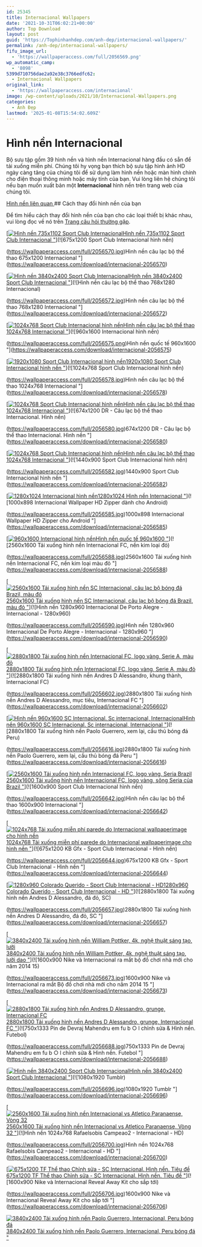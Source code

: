```yaml
---
id: 25345
title: Internacional Wallpapers
date: '2021-10-31T06:02:21+00:00'
author: Top Download
layout: post
guid: 'https://Tophinhanhdep.com/anh-dep/internacional-wallpapers/'
permalink: /anh-dep/internacional-wallpapers/
fifu_image_url:
  - 'https://wallpaperaccess.com/full/2056569.png'
wp_automatic_camp:
  - '8098'
5399d710756dae2a92e38c3766edfc62:
  - Internacional Wallpapers
original_link:
  - 'https://wallpaperaccess.com/internacional'
image: /wp-content/uploads/2021/10/Internacional-Wallpapers.png
categories:
  - Ảnh Đẹp
lastmod: '2025-01-08T15:54:02.609Z'
---
```

# Hình nền Internacional

Bộ sưu tập gồm 39 hình nền và hình nền Internacional hàng đầu có sẵn để tải xuống miễn phí. Chúng tôi hy vọng bạn thích bộ sưu tập hình ảnh HD ngày càng tăng của chúng tôi để sử dụng làm hình nền hoặc màn hình chính cho điện thoại thông minh hoặc máy tính của bạn. Vui lòng liên hệ chúng tôi nếu bạn muốn xuất bản một **Internacional** hình nền trên trang web của chúng tôi.

[Hình nền liên quan ](#related) ## Cách thay đổi hình nền của bạn

Để tìm hiểu cách thay đổi hình nền của bạn cho các loại thiết bị khác nhau, vui lòng đọc về nó trên [Trang câu hỏi thường gặp](https://tophinhanhdep.com/faq/).

  
[[![Hình nền 735x1102 Sport Club Internacional](https://wallpaperaccess.com/full/2056569.png)Hình nền 735x1102 Sport Club Internacional "](https://wallpaperaccess.com/download/internacional-2056569)](![675x1200 Sport Club Internacional hình nền)

(https://wallpaperaccess.com/full/2056570.jpg)Hình nền câu lạc bộ thể thao 675x1200 Internacional "](https://wallpaperaccess.com/download/internacional-2056570)

[[![Hình nền 3840x2400 Sport Club Internacional](https://wallpaperaccess.com/full/2056571.jpg)Hình nền 3840x2400 Sport Club Internacional "](https://wallpaperaccess.com/download/internacional-2056571)](![Hình nền câu lạc bộ thể thao 768x1280 Internacional)

(https://wallpaperaccess.com/full/2056572.jpg)Hình nền câu lạc bộ thể thao 768x1280 Internacional "](https://wallpaperaccess.com/download/internacional-2056572)

[[![1024x768 Sport Club Internacional hình nền](https://wallpaperaccess.com/full/2056574.jpg)Hình nền câu lạc bộ thể thao 1024x768 Internacional "](https://wallpaperaccess.com/download/internacional-2056574)](![960x1600 Internacional hình nền)

(https://wallpaperaccess.com/full/2056575.png)Hình nền quốc tế 960x1600 "](https://wallpaperaccess.com/download/internacional-2056575)

[[![1920x1080 Sport Club Internacional hình nền](https://wallpaperaccess.com/full/2056577.jpg)1920x1080 Sport Club Internacional hình nền "](https://wallpaperaccess.com/download/internacional-2056577)](![1024x768 Sport Club Internacional hình nền)

(https://wallpaperaccess.com/full/2056578.jpg)Hình nền câu lạc bộ thể thao 1024x768 Internacional "](https://wallpaperaccess.com/download/internacional-2056578)

[[![1024x768 Sport Club Internacional hình nền](https://wallpaperaccess.com/full/2056579.jpg)Hình nền câu lạc bộ thể thao 1024x768 Internacional "](https://wallpaperaccess.com/download/internacional-2056579)](![674x1200 DR - Câu lạc bộ thể thao Internacional.  Hình nền)

(https://wallpaperaccess.com/full/2056580.jpg)674x1200 DR - Câu lạc bộ thể thao Internacional. Hình nền "](https://wallpaperaccess.com/download/internacional-2056580)

[[![1024x768 Sport Club Internacional hình nền](https://wallpaperaccess.com/full/2056581.jpg)Hình nền câu lạc bộ thể thao 1024x768 Internacional "](https://wallpaperaccess.com/download/internacional-2056581)](![1440x900 Sport Club Internacional hình nền)

(https://wallpaperaccess.com/full/2056582.jpg)1440x900 Sport Club Internacional hình nền "](https://wallpaperaccess.com/download/internacional-2056582)

[[![1280x1024 Internacional hình nền](https://wallpaperaccess.com/full/2056584.jpg)1280x1024 Hình nền Internacional "](https://wallpaperaccess.com/download/internacional-2056584)](![1000x898 Internacional Wallpaper HD Zipper dành cho Android)

(https://wallpaperaccess.com/full/2056585.jpg)1000x898 Internacional Wallpaper HD Zipper cho Android "](https://wallpaperaccess.com/download/internacional-2056585)

[[![960x1600 Internacional hình nền](https://wallpaperaccess.com/full/2056587.png)Hình nền quốc tế 960x1600 "](https://wallpaperaccess.com/download/internacional-2056587)](![2560x1600 Tải xuống hình nền Internacional FC, nền kim loại đỏ)

(https://wallpaperaccess.com/full/2056588.jpg)2560x1600 Tải xuống hình nền Internacional FC, nền kim loại màu đỏ "](https://wallpaperaccess.com/download/internacional-2056588)

[[![2560x1600 Tải xuống hình nền SC Internacional, câu lạc bộ bóng đá Brazil, màu đỏ](https://wallpaperaccess.com/full/2056589.jpg)2560x1600 Tải xuống hình nền SC Internacional, câu lạc bộ bóng đá Brazil, màu đỏ "](https://wallpaperaccess.com/download/internacional-2056589)](![Hình nền 1280x960 Internacional De Porto Alegre - Internacional - 1280x960)

(https://wallpaperaccess.com/full/2056590.jpg)Hình nền 1280x960 Internacional De Porto Alegre - Internacional - 1280x960 "](https://wallpaperaccess.com/download/internacional-2056590)

[[![2880x1800 Tải xuống hình nền Internacional FC, logo vàng, Serie A, màu đỏ](https://wallpaperaccess.com/full/2056591.jpg)2880x1800 Tải xuống hình nền Internacional FC, logo vàng, Serie A, màu đỏ "](https://wallpaperaccess.com/download/internacional-2056591)](![2880x1800 Tải xuống hình nền Andres D Alessandro, khung thành, Internacional FC)

(https://wallpaperaccess.com/full/2056602.jpg)2880x1800 Tải xuống hình nền Andres D Alessandro, mục tiêu, Internacional FC "](https://wallpaperaccess.com/download/internacional-2056602)

[[![Hình nền 960x1600 SC Internacional.  Sc internacional, Internacional](https://wallpaperaccess.com/full/2056614.png)Hình nền 960x1600 SC Internacional. Sc internacional, Internacional "](https://wallpaperaccess.com/download/internacional-2056614)](![2880x1800 Tải xuống hình nền Paolo Guerrero, xem lại, cầu thủ bóng đá Peru)

(https://wallpaperaccess.com/full/2056616.jpg)2880x1800 Tải xuống hình nền Paolo Guerrero, xem lại, cầu thủ bóng đá Peru "](https://wallpaperaccess.com/download/internacional-2056616)

[[![2560x1600 Tải xuống hình nền Internacional FC, logo vàng, Seria Brazil](https://wallpaperaccess.com/full/2056632.jpg)2560x1600 Tải xuống hình nền Internacional FC, logo vàng, sông Seria của Brazil "](https://wallpaperaccess.com/download/internacional-2056632)](![1600x900 Sport Club Internacional hình nền)

(https://wallpaperaccess.com/full/2056642.jpg)Hình nền câu lạc bộ thể thao 1600x900 Internacional "](https://wallpaperaccess.com/download/internacional-2056642)

[[![1024x768 Tải xuống miễn phí parede do Internacional wallpaperimage cho hình nền](https://wallpaperaccess.com/full/2056643.jpg)1024x768 Tải xuống miễn phí parede do Internacional wallpaperimage cho hình nền "](https://wallpaperaccess.com/download/internacional-2056643)](![675x1200 KB Gfx - Sport Club Internacional - Hình nền)

(https://wallpaperaccess.com/full/2056644.jpg)675x1200 KB Gfx - Sport Club Internacional - Hình nền "](https://wallpaperaccess.com/download/internacional-2056644)

[[![1280x960 Colorado Querido - Sport Club Internacional - HD](https://wallpaperaccess.com/full/2056648.jpg)1280x960 Colorado Querido - Sport Club Internacional - HD "](https://wallpaperaccess.com/download/internacional-2056648)](![2880x1800 Tải xuống hình nền Andres D Alessandro, đá đỏ, SC)

(https://wallpaperaccess.com/full/2056657.jpg)2880x1800 Tải xuống hình nền Andres D Alessandro, đá đỏ, SC "](https://wallpaperaccess.com/download/internacional-2056657)

[[![3840x2400 Tải xuống hình nền William Pottker, 4k, nghệ thuật sáng tạo, lưỡi](https://wallpaperaccess.com/full/2056668.jpg)3840x2400 Tải xuống hình nền William Pottker, 4k, nghệ thuật sáng tạo, lưỡi dao "](https://wallpaperaccess.com/download/internacional-2056668)](![1600x900 Nike và Internacional ra mắt bộ đồ chơi nhà mới cho năm 2014 15)

(https://wallpaperaccess.com/full/2056673.jpg)1600x900 Nike và Internacional ra mắt Bộ đồ chơi nhà mới cho năm 2014 15 "](https://wallpaperaccess.com/download/internacional-2056673)

[[![2880x1800 Tải xuống hình nền Andres D Alessandro, grunge, Internacional FC](https://wallpaperaccess.com/full/2056677.jpg)2880x1800 Tải xuống hình nền Andres D Alessandro, grunge, Internacional FC "](https://wallpaperaccess.com/download/internacional-2056677)](![750x1333 Pin de Devraj Mahendru em fu b ○ l chỉnh sửa & Hình nền.  Futebol)

(https://wallpaperaccess.com/full/2056688.jpg)750x1333 Pin de Devraj Mahendru em fu b ○ l chỉnh sửa &amp; Hình nền. Futebol "](https://wallpaperaccess.com/download/internacional-2056688)

[[![Hình nền 3840x2400 Sport Club Internacional](https://wallpaperaccess.com/full/2056690.jpg)Hình nền 3840x2400 Sport Club Internacional "](https://wallpaperaccess.com/download/internacional-2056690)](![1080x1920 Tumblr)

(https://wallpaperaccess.com/full/2056696.jpg)1080x1920 Tumblr "](https://wallpaperaccess.com/download/internacional-2056696)

[[![2560x1600 Tải xuống hình nền Internacional vs Atletico Paranaense, Vòng 32](https://wallpaperaccess.com/full/2056697.jpg)2560x1600 Tải xuống hình nền Internacional vs Atletico Paranaense, Vòng 32 "](https://wallpaperaccess.com/download/internacional-2056697)](![Hình nền 1024x768 Rafaelsobis Campeao2 - Internacional - HD)

(https://wallpaperaccess.com/full/2056700.jpg)Hình nền 1024x768 Rafaelsobis Campeao2 - Internacional - HD "](https://wallpaperaccess.com/download/internacional-2056700)

[[![675x1200 TF Thể thao Chỉnh sửa - SC Internacional.  Hình nền.  Tiêu đề](https://wallpaperaccess.com/full/2056703.jpg)675x1200 TF Thể thao Chỉnh sửa - SC Internacional. Hình nền. Tiêu đề "](https://wallpaperaccess.com/download/internacional-2056703)](![1600x900 Nike và Internacional Reveal Away Kit cho sắp tới)

(https://wallpaperaccess.com/full/2056706.jpg)1600x900 Nike và Internacional Reveal Away Kit cho sắp tới "](https://wallpaperaccess.com/download/internacional-2056706)

[![3840x2400 Tải xuống hình nền Paolo Guerrero, Internacional, Peru bóng đá](https://wallpaperaccess.com/full/2056707.jpg)3840x2400 Tải xuống hình nền Paolo Guerrero, Internacional, Peru bóng đá "](https://wallpaperaccess.com/download/internacional-2056707)
